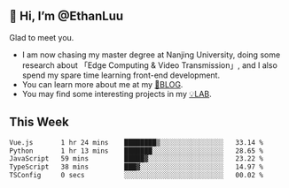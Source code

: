 ## 👋 Hi, I’m @EthanLuu

Glad to meet you.

- I am now chasing my master degree at Nanjing University, doing some research about 「Edge Computing & Video Transmission」, and I also spend my spare time learning front-end development.
- You can learn more about me at my [📝BLOG](https://blog.ethanloo.cn).
- You may find some interesting projects in my [💡LAB](https://lab.ethanloo.cn).

## This Week
<!--START_SECTION:waka-->

```txt
Vue.js       1 hr 24 mins    ████████▒░░░░░░░░░░░░░░░░   33.14 %
Python       1 hr 13 mins    ███████░░░░░░░░░░░░░░░░░░   28.65 %
JavaScript   59 mins         █████▓░░░░░░░░░░░░░░░░░░░   23.22 %
TypeScript   38 mins         ███▓░░░░░░░░░░░░░░░░░░░░░   14.97 %
TSConfig     0 secs          ░░░░░░░░░░░░░░░░░░░░░░░░░   00.02 %
```

<!--END_SECTION:waka-->
